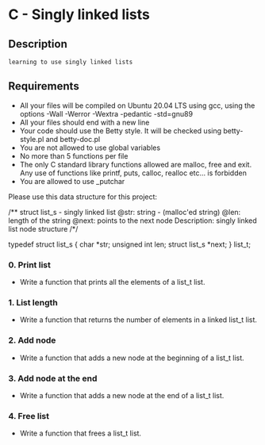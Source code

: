 # **C - Singly linked lists**

## **Description**
	learning to use singly linked lists 

## **Requirements**

-    All your files will be compiled on Ubuntu 20.04 LTS using gcc, using the options -Wall -Werror -Wextra -pedantic -std=gnu89
-    All your files should end with a new line
-    Your code should use the Betty style. It will be checked using betty-style.pl and betty-doc.pl
-    You are not allowed to use global variables
-    No more than 5 functions per file
-    The only C standard library functions allowed are malloc, free and exit. Any use of functions like printf, puts, calloc, realloc etc… is forbidden
-    You are allowed to use _putchar

Please use this data structure for this project:

/**
  struct list_s - singly linked list
  @str: string - (malloc'ed string)
  @len: length of the string
  @next: points to the next node
  Description: singly linked list node structure 
/*/

typedef struct list_s
{
    char *str;
    unsigned int len;
    struct list_s *next;
} list_t;

### **0. Print list**

* Write a function that prints all the elements of a list_t list.

### **1. List length**

* Write a function that returns the number of elements in a linked list_t list.

### **2. Add node**	

* Write a function that adds a new node at the beginning of a list_t list.

### **3. Add node at the end**

* Write a function that adds a new node at the end of a list_t list.

### **4. Free list**

* Write a function that frees a list_t list.
